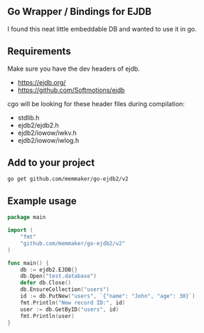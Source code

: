 ## Go Wrapper / Bindings for EJDB

I found this neat little embeddable DB and wanted to use it in go.


## Requirements

Make sure you have the dev headers of ejdb.

  - https://ejdb.org/
  - https://github.com/Softmotions/ejdb

cgo will be looking for these header files during compilation:

  - stdlib.h
  - ejdb2/ejdb2.h
  - ejdb2/iowow/iwkv.h
  - ejdb2/iowow/iwlog.h

## Add to your project

    go get github.com/memmaker/go-ejdb2/v2

## Example usage

```go
package main

import (
    "fmt"
    "github.com/memmaker/go-ejdb2/v2"
)

func main() {
    db := ejdb2.EJDB{}
    db.Open("test.database")
    defer db.Close()
    db.EnsureCollection("users")
    id := db.PutNew("users", `{"name": "John", "age": 30}`)
    fmt.Println("New record ID:", id)
    user := db.GetByID("users", id)
    fmt.Println(user)
}
```